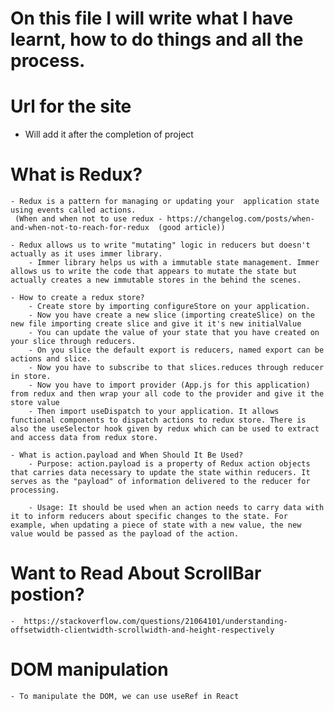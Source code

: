 # On this file I will write what I have learnt, how to do things and all the process.

# Url for the site

- Will add it after the completion of project

# What is Redux?

    - Redux is a pattern for managing or updating your  application state using events called actions.
     (When and when not to use redux - https://changelog.com/posts/when-and-when-not-to-reach-for-redux  (good article))

    - Redux allows us to write "mutating" logic in reducers but doesn't actually as it uses immer library.
        - Immer library helps us with a immutable state management. Immer allows us to write the code that appears to mutate the state but actually creates a new immutable stores in the behind the scenes.

    - How to create a redux store?
        - Create store by importing configureStore on your application.
        - Now you have create a new slice (importing createSlice) on the new file importing create slice and give it it's new initialValue
        - You can update the value of your state that you have created on your slice through reducers.
        - On you slice the default export is reducers, named export can be actions and slice.
        - Now you have to subscribe to that slices.reduces through reducer in store.
        - Now you have to import provider (App.js for this application) from redux and then wrap your all code to the provider and give it the store value
        - Then import useDispatch to your application. It allows functional components to dispatch actions to redux store. There is also the useSelector hook given by redux which can be used to extract and access data from redux store.

    - What is action.payload and When Should It Be Used?
        - Purpose: action.payload is a property of Redux action objects that carries data necessary to update the state within reducers. It serves as the "payload" of information delivered to the reducer for processing.

        - Usage: It should be used when an action needs to carry data with it to inform reducers about specific changes to the state. For example, when updating a piece of state with a new value, the new value would be passed as the payload of the action.

# Want to Read About ScrollBar postion?

    -  https://stackoverflow.com/questions/21064101/understanding-offsetwidth-clientwidth-scrollwidth-and-height-respectively

# DOM manipulation

    - To manipulate the DOM, we can use useRef in React

